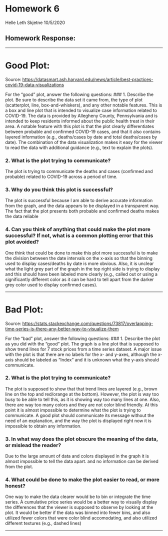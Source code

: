 Homework 6
================
Helle Leth Skjetne
10/5/2020

Homework Response:
------------------

------------------------------------------------------------------------

Good Plot:
==========

Source: <https://datasmart.ash.harvard.edu/news/article/best-practices-covid-19-data-visualizations>

For the “good” plot, answer the following questions: \#\#\# 1. Describe the plot. Be sure to describe the data set it came from, the type of plot (scatterplot, line, box-and-whiskers), and any other notable features. This is a box and line plot that is intended to visualize case information related to COVID-19. The data is provided by Allegheny County, Pennsylvania and is intended to keep residents informed about the public health treat in their area. A notable feature with this plot is that the plot clearly differentiates between probable and confirmed COVID-19 cases, and that it also contains layered information (e.g., deaths/cases by date and total deaths/cases by date). The combination of the data visualization makes it easy for the viewer to read the data with additional guidance (e.g., text to explain the plots).

### 2. What is the plot trying to communicate?

The plot is trying to communicate the deaths and cases (confirmed and probable) related to COVID-19 across a period of time.

### 3. Why do you think this plot is successful?

The plot is successful because I am able to derive accurate information from the graph, and the data appears to be displayed in a transparent way. The fact that the plot presents both probable and confirmed deaths makes the data reliable

### 4. Can you think of anything that could make the plot more successful? If not, what is a common plotting error that this plot avoided?

One think that could be done to make this plot more successful is to make the division between the date intervals on the x-axis so that the binning used to display cases/deaths by date is more obvious. Also, it is unclear what the light grey part of the graph in the top right side is trying to display and this should have been labeled more clearly (e.g., called out or using a significantly different color as it can be hard to tell apart from the darker grey color used to display confirmed cases).

------------------------------------------------------------------------

Bad Plot:
=========

Source: <https://stats.stackexchange.com/questions/73817/overlapping-time-series-is-there-any-better-way-to-visualize-them>

For the “bad” plot, answer the following questions: \#\#\# 1. Describe the plot as you did with the “good” plot. The graph is a line plot that is supposed to show trend lines for 7 stock prices from a time series dataset. A major issue with the plot is that there are no labels for the x- and y-axes, although the x-axis should be labeled as “Index” and it is unknown what the y-axis should communicate.

### 2. What is the plot trying to communicate?

The plot is supposed to show that that trend lines are layered (e.g., brown line on the top and red/orange at the bottom). However, the plot is way too busy to be able to tell this, as it is showing way too many lines at one. Also, there are way too many colors and they are not color blind friendly. At this point it is almost impossible to determine what the plot is trying to communicate. A good plot should communicate its message without the need of an explanation, and the way the plot is displayed right now it is impossible to obtain any information.

### 3. In what way does the plot obscure the meaning of the data, or mislead the reader?

Due to the large amount of data and colors displayed in the graph it is almost impossible to tell the data apart. and no information can be derived from the plot.

### 4. What could be done to make the plot easier to read, or more honest?

One way to make the data clearer would be to bin or integrate the time series. A cumulative price series would be a better way to visually display the differences that the viewer is supposed to observe by looking at the plot. It would be better if the data was binned into fewer bins, and also utilized fewer colors that were color blind accomodating, and also utilized different textures (e.g., dashed lines)

------------------------------------------------------------------------
